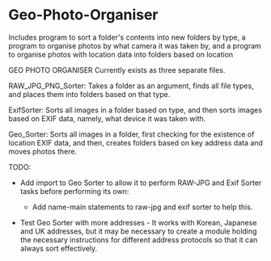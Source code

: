 # Geo-Photo-Organiser
Includes program to sort a folder's contents into new folders by type, a program to organise photos by what camera it was taken by, and a program to organise photos with location data into folders based on location 

GEO PHOTO ORGANISER
Currently exists as three separate files.


RAW_JPG_PNG_Sorter: Takes a folder as an argument, finds all file types, and places them into folders based on that type.

ExifSorter: Sorts all images in a folder based on type, and then sorts images based on EXIF data, namely, what device it was taken with.

Geo_Sorter: Sorts all images in a folder, first checking for the existence of location EXIF data, and then, creates folders based on key address data and moves photos there.


TODO:

- Add import to Geo Sorter to allow it to perform RAW-JPG and Exif Sorter tasks before performing its own:
    - Add name-main statements to raw-jpg and exif sorter to help this.
    
- Test Geo Sorter with more addresses - It works with Korean, Japanese and UK addresses, but it may be necessary to create a module holding the necessary instructions for different address protocols so that it can always sort effectively.


